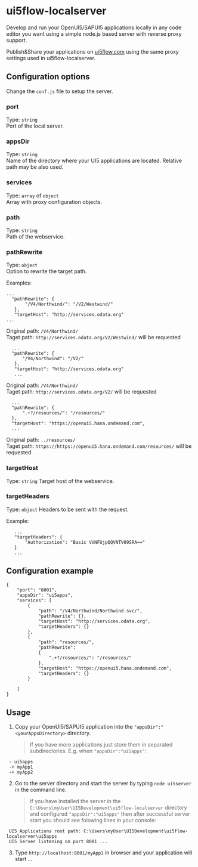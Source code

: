 # ui5flow-localserver

Develop and run your OpenUI5/SAPUI5 applications locally in any code editor you want using a simple node.js based server with reverse proxy support.
 
Publish&Share your applications on [ui5flow.com](https://www.ui5flow.com) using the same proxy settings used in ui5flow-localserver.




## Configuration options
Change the  `conf.js` file to setup the server.

### port
Type: `string`  
Port of the local server.

### appsDir
Type: `string`  
Name of the directory where your UI5 applications are located. Relative path may be also used.

### services 
Type: `array` of `object`  
Array with proxy configuration objects.

### path
Type: `string`  
Path of the webservice.

### pathRewrite
Type: `object`  
Option to rewrite the target path. 

Examples:

```
...
  "pathRewrite": {
       "/V4/Northwind/": "/V2/Westwind/"
   },
   "targetHost": "http://services.odata.org"
...
```
Original path: `/V4/Northwind/`  
Taget path: `http://services.odata.org/V2/Westwind/` will be requested  



```
  ...
  "pathRewrite": { 
      "/V4/Northwind": "/V2/"
   },
   "targetHost": "http://services.odata.org"
   ...
```
Original path: `/V4/Northwind/`  
Taget path: `http://services.odata.org/V2/` will be requested  



```
  ...
  "pathRewrite": {
      ".+?/resources/": "/resources/"
  },
  "targetHost": "https://openui5.hana.ondemand.com",
  ...
```
Original path: `../resources/`  
Taget path: `https://https://openui5.hana.ondemand.com/resources/` will be requested


### targetHost
Type: `string`
Target host of the webservice.

### targetHeaders 
Type: `object`
Headers to be sent with the request.  

Example:
```
   ...
   "targetHeaders": {
       "Authorization": "Basic VVNFUjpQQVNTV09SRA=="
   }
   ...            
```

## Configuration example

```
{
    "port": "8001",
    "appsDir": "ui5apps",
    "services": [
        {
            "path": "/V4/Northwind/Northwind.svc/",
            "pathRewrite": {},
            "targetHost": "http://services.odata.org",
            "targetHeaders": {}
        },
        {
            "path": "resources/",
            "pathRewrite":
            {
                ".+?/resources/": "/resources/"
            },
            "targetHost": "https://openui5.hana.ondemand.com",
            "targetHeaders": {}
        }

    ]
}
```

## Usage

1. Copy your OpenUI5/SAPUI5 application into the `"appsDir":"<yourAppsDirectory>` directory. 
    > If you have more applications just store them in separated subdirectories. E.g. when `"appsDir":"ui5apps"`:
```
 - ui5apps
 -+ myApp1
 -+ myApp2
```

2. Go to the server directory and start the server by typing `node ui5server` in the command line.
    > If you have installed the server in the `C:\Users\myUser\UI5Development\ui5flow-localserver` directory and configured `"appsDir":"ui5apps"` then after successful server start you should see folowing lines in your console:
```
 UI5 Applications root path: C:\Users\myUser\UI5Development\ui5flow-localserver\ui5apps
 UI5 Server listening on port 8001 ...
```

3. Type `http://localhost:8001/myApp1` in browser and your application will start ...

